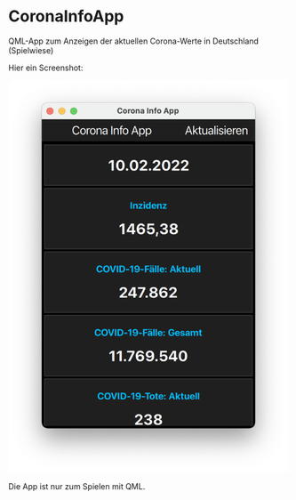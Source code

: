 # CoronaInfoApp
QML-App zum Anzeigen der aktuellen Corona-Werte in Deutschland (Spielwiese)

Hier ein Screenshot:

![CoronaInfoApp-Screenshot](https://github.com/Thorsten-Geppert/CoronaInfoApp/blob/main/resources/images/Screenshot.png)

Die App ist nur zum Spielen mit QML.
